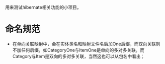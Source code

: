 用来测试hibernate相关功能的小项目。

# 命名规范

* 在单向关联映射中，会在实体类名和映射文件名后加One后缀，而双向关联则不加任何后缀，如CategoryOne与ItemOne是单向的多对多关联，而Category与Item是双向的多对多关联，当然这也可以从包名中看出；